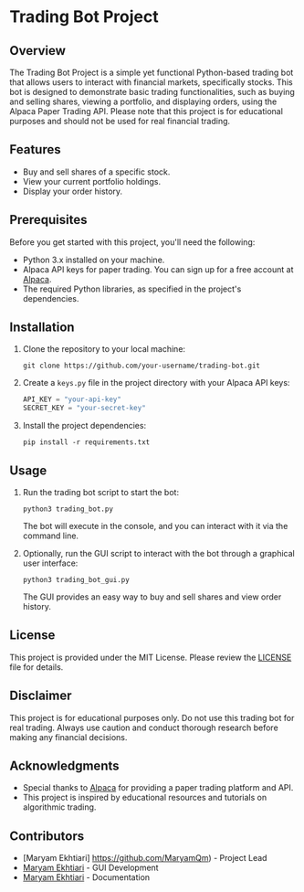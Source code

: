 # Trading Bot Project

## Overview

The Trading Bot Project is a simple yet functional Python-based trading bot that allows users to interact with financial markets, specifically stocks. This bot is designed to demonstrate basic trading functionalities, such as buying and selling shares, viewing a portfolio, and displaying orders, using the Alpaca Paper Trading API. Please note that this project is for educational purposes and should not be used for real financial trading.

## Features

- Buy and sell shares of a specific stock.
- View your current portfolio holdings.
- Display your order history.

## Prerequisites

Before you get started with this project, you'll need the following:

- Python 3.x installed on your machine.
- Alpaca API keys for paper trading. You can sign up for a free account at [Alpaca](https://alpaca.markets/).
- The required Python libraries, as specified in the project's dependencies.

## Installation

1. Clone the repository to your local machine:

   ```shell
   git clone https://github.com/your-username/trading-bot.git
   ```

2. Create a `keys.py` file in the project directory with your Alpaca API keys:

   ```python
   API_KEY = "your-api-key"
   SECRET_KEY = "your-secret-key"
   ```

3. Install the project dependencies:

   ```shell
   pip install -r requirements.txt
   ```

## Usage

1. Run the trading bot script to start the bot:

   ```shell
   python3 trading_bot.py
   ```

   The bot will execute in the console, and you can interact with it via the command line.

2. Optionally, run the GUI script to interact with the bot through a graphical user interface:

   ```shell
   python3 trading_bot_gui.py
   ```

   The GUI provides an easy way to buy and sell shares and view order history.

## License

This project is provided under the MIT License. Please review the [LICENSE](LICENSE) file for details.

## Disclaimer

This project is for educational purposes only. Do not use this trading bot for real trading. Always use caution and conduct thorough research before making any financial decisions.

## Acknowledgments

- Special thanks to [Alpaca](https://alpaca.markets/) for providing a paper trading platform and API.
- This project is inspired by educational resources and tutorials on algorithmic trading.

## Contributors

- [Maryam Ekhtiari] https://github.com/MaryamQm) - Project Lead
- [Maryam Ekhtiari](https://github.com/MaryamQm) - GUI Development
- [Maryam Ekhtiari](https://github.com/MaryamQm) - Documentation
